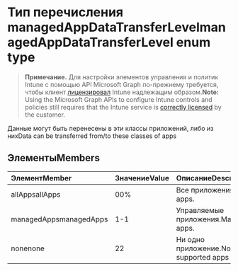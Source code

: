 # <a name="managedappdatatransferlevel-enum-type"></a><span data-ttu-id="6d8f3-101">Тип перечисления managedAppDataTransferLevel</span><span class="sxs-lookup"><span data-stu-id="6d8f3-101">managedAppDataTransferLevel enum type</span></span>

> <span data-ttu-id="6d8f3-102">**Примечание.** Для настройки элементов управления и политик Intune с помощью API Microsoft Graph по-прежнему требуется, чтобы клиент [лицензировал](https://go.microsoft.com/fwlink/?linkid=839381) Intune надлежащим образом.</span><span class="sxs-lookup"><span data-stu-id="6d8f3-102">**Note:** Using the Microsoft Graph APIs to configure Intune controls and policies still requires that the Intune service is [correctly licensed](https://go.microsoft.com/fwlink/?linkid=839381) by the customer.</span></span>

<span data-ttu-id="6d8f3-103">Данные могут быть перенесены в эти классы приложений, либо из них</span><span class="sxs-lookup"><span data-stu-id="6d8f3-103">Data can be transferred from/to these classes of apps</span></span>
## <a name="members"></a><span data-ttu-id="6d8f3-104">Элементы</span><span class="sxs-lookup"><span data-stu-id="6d8f3-104">Members</span></span>
|<span data-ttu-id="6d8f3-105">Элемент</span><span class="sxs-lookup"><span data-stu-id="6d8f3-105">Member</span></span>|<span data-ttu-id="6d8f3-106">Значение</span><span class="sxs-lookup"><span data-stu-id="6d8f3-106">Value</span></span>|<span data-ttu-id="6d8f3-107">Описание</span><span class="sxs-lookup"><span data-stu-id="6d8f3-107">Description</span></span>|
|:---|:---|:---|
|<span data-ttu-id="6d8f3-108">allApps</span><span class="sxs-lookup"><span data-stu-id="6d8f3-108">allApps</span></span>|<span data-ttu-id="6d8f3-109">0</span><span class="sxs-lookup"><span data-stu-id="6d8f3-109">0%</span></span>|<span data-ttu-id="6d8f3-110">Все приложения.</span><span class="sxs-lookup"><span data-stu-id="6d8f3-110">All apps.</span></span>|
|<span data-ttu-id="6d8f3-111">managedApps</span><span class="sxs-lookup"><span data-stu-id="6d8f3-111">managedApps</span></span>|<span data-ttu-id="6d8f3-112">1</span><span class="sxs-lookup"><span data-stu-id="6d8f3-112">-1</span></span>|<span data-ttu-id="6d8f3-113">Управляемые приложения.</span><span class="sxs-lookup"><span data-stu-id="6d8f3-113">Managed apps.</span></span>|
|<span data-ttu-id="6d8f3-114">none</span><span class="sxs-lookup"><span data-stu-id="6d8f3-114">none</span></span>|<span data-ttu-id="6d8f3-115">2</span><span class="sxs-lookup"><span data-stu-id="6d8f3-115">2</span></span>|<span data-ttu-id="6d8f3-116">Ни одно приложение.</span><span class="sxs-lookup"><span data-stu-id="6d8f3-116">No supported apps</span></span>|








